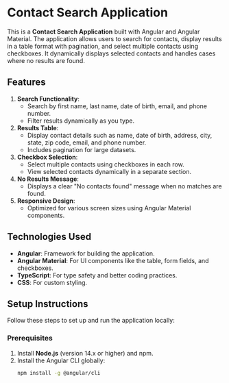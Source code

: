 # Contact Search Application

This is a **Contact Search Application** built with Angular and Angular Material. The application allows users to search for contacts, display results in a table format with pagination, and select multiple contacts using checkboxes. It dynamically displays selected contacts and handles cases where no results are found.

## Features

1. **Search Functionality**:
   - Search by first name, last name, date of birth, email, and phone number.
   - Filter results dynamically as you type.
2. **Results Table**:
   - Display contact details such as name, date of birth, address, city, state, zip code, email, and phone number.
   - Includes pagination for large datasets.
3. **Checkbox Selection**:
   - Select multiple contacts using checkboxes in each row.
   - View selected contacts dynamically in a separate section.
4. **No Results Message**:
   - Displays a clear "No contacts found" message when no matches are found.
5. **Responsive Design**:
   - Optimized for various screen sizes using Angular Material components.

## Technologies Used

- **Angular**: Framework for building the application.
- **Angular Material**: For UI components like the table, form fields, and checkboxes.
- **TypeScript**: For type safety and better coding practices.
- **CSS**: For custom styling.

## Setup Instructions

Follow these steps to set up and run the application locally:

### Prerequisites
1. Install **Node.js** (version 14.x or higher) and npm.
2. Install the Angular CLI globally:
   ```bash
   npm install -g @angular/cli
